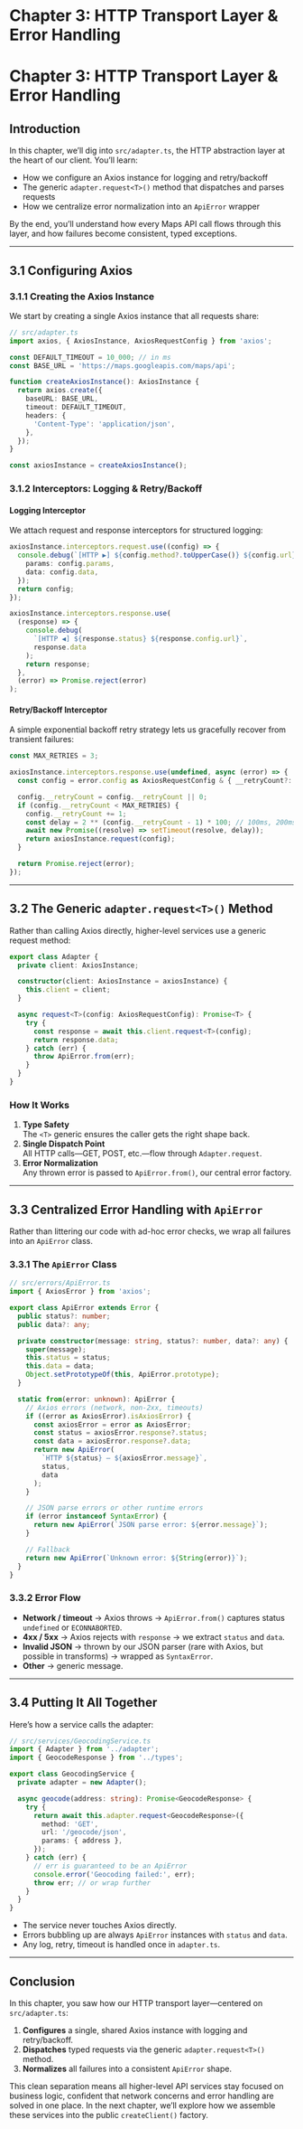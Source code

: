 # Chapter 3: HTTP Transport Layer & Error Handling  

# Chapter 3: HTTP Transport Layer & Error Handling

## Introduction

In this chapter, we’ll dig into `src/adapter.ts`, the HTTP abstraction layer at the heart of our client. You’ll learn:

- How we configure an Axios instance for logging and retry/backoff  
- The generic `adapter.request<T>()` method that dispatches and parses requests  
- How we centralize error normalization into an `ApiError` wrapper  

By the end, you’ll understand how every Maps API call flows through this layer, and how failures become consistent, typed exceptions.

---

## 3.1 Configuring Axios

### 3.1.1 Creating the Axios Instance

We start by creating a single Axios instance that all requests share:

```ts
// src/adapter.ts
import axios, { AxiosInstance, AxiosRequestConfig } from 'axios';

const DEFAULT_TIMEOUT = 10_000; // in ms
const BASE_URL = 'https://maps.googleapis.com/maps/api';

function createAxiosInstance(): AxiosInstance {
  return axios.create({
    baseURL: BASE_URL,
    timeout: DEFAULT_TIMEOUT,
    headers: {
      'Content-Type': 'application/json',
    },
  });
}

const axiosInstance = createAxiosInstance();
```

### 3.1.2 Interceptors: Logging & Retry/Backoff

#### Logging Interceptor

We attach request and response interceptors for structured logging:

```ts
axiosInstance.interceptors.request.use((config) => {
  console.debug(`[HTTP ▶] ${config.method?.toUpperCase()} ${config.url}`, {
    params: config.params,
    data: config.data,
  });
  return config;
});

axiosInstance.interceptors.response.use(
  (response) => {
    console.debug(
      `[HTTP ◀] ${response.status} ${response.config.url}`,
      response.data
    );
    return response;
  },
  (error) => Promise.reject(error)
);
```

#### Retry/Backoff Interceptor

A simple exponential backoff retry strategy lets us gracefully recover from transient failures:

```ts
const MAX_RETRIES = 3;

axiosInstance.interceptors.response.use(undefined, async (error) => {
  const config = error.config as AxiosRequestConfig & { __retryCount?: number };

  config.__retryCount = config.__retryCount || 0;
  if (config.__retryCount < MAX_RETRIES) {
    config.__retryCount += 1;
    const delay = 2 ** (config.__retryCount - 1) * 100; // 100ms, 200ms, 400ms
    await new Promise((resolve) => setTimeout(resolve, delay));
    return axiosInstance.request(config);
  }

  return Promise.reject(error);
});
```

---

## 3.2 The Generic `adapter.request<T>()` Method

Rather than calling Axios directly, higher-level services use a generic request method:

```ts
export class Adapter {
  private client: AxiosInstance;

  constructor(client: AxiosInstance = axiosInstance) {
    this.client = client;
  }

  async request<T>(config: AxiosRequestConfig): Promise<T> {
    try {
      const response = await this.client.request<T>(config);
      return response.data;
    } catch (err) {
      throw ApiError.from(err);
    }
  }
}
```

### How It Works

1. **Type Safety**  
   The `<T>` generic ensures the caller gets the right shape back.  
2. **Single Dispatch Point**  
   All HTTP calls—GET, POST, etc.—flow through `Adapter.request`.  
3. **Error Normalization**  
   Any thrown error is passed to `ApiError.from()`, our central error factory.

---

## 3.3 Centralized Error Handling with `ApiError`

Rather than littering our code with ad-hoc error checks, we wrap all failures into an `ApiError` class.

### 3.3.1 The `ApiError` Class

```ts
// src/errors/ApiError.ts
import { AxiosError } from 'axios';

export class ApiError extends Error {
  public status?: number;
  public data?: any;

  private constructor(message: string, status?: number, data?: any) {
    super(message);
    this.status = status;
    this.data = data;
    Object.setPrototypeOf(this, ApiError.prototype);
  }

  static from(error: unknown): ApiError {
    // Axios errors (network, non-2xx, timeouts)
    if ((error as AxiosError).isAxiosError) {
      const axiosError = error as AxiosError;
      const status = axiosError.response?.status;
      const data = axiosError.response?.data;
      return new ApiError(
        `HTTP ${status} – ${axiosError.message}`,
        status,
        data
      );
    }

    // JSON parse errors or other runtime errors
    if (error instanceof SyntaxError) {
      return new ApiError(`JSON parse error: ${error.message}`);
    }

    // Fallback
    return new ApiError(`Unknown error: ${String(error)}`);
  }
}
```

### 3.3.2 Error Flow

- **Network / timeout** → Axios throws → `ApiError.from()` captures status `undefined` or `ECONNABORTED`.  
- **4xx / 5xx** → Axios rejects with `response` → we extract `status` and `data`.  
- **Invalid JSON** → thrown by our JSON parser (rare with Axios, but possible in transforms) → wrapped as `SyntaxError`.  
- **Other** → generic message.

---

## 3.4 Putting It All Together

Here’s how a service calls the adapter:

```ts
// src/services/GeocodingService.ts
import { Adapter } from '../adapter';
import { GeocodeResponse } from '../types';

export class GeocodingService {
  private adapter = new Adapter();

  async geocode(address: string): Promise<GeocodeResponse> {
    try {
      return await this.adapter.request<GeocodeResponse>({
        method: 'GET',
        url: '/geocode/json',
        params: { address },
      });
    } catch (err) {
      // err is guaranteed to be an ApiError
      console.error('Geocoding failed:', err);
      throw err; // or wrap further
    }
  }
}
```

- The service never touches Axios directly.  
- Errors bubbling up are always `ApiError` instances with `status` and `data`.  
- Any log, retry, timeout is handled once in `adapter.ts`.

---

## Conclusion

In this chapter, you saw how our HTTP transport layer—centered on `src/adapter.ts`:

1. **Configures** a single, shared Axios instance with logging and retry/backoff.  
2. **Dispatches** typed requests via the generic `adapter.request<T>()` method.  
3. **Normalizes** all failures into a consistent `ApiError` shape.

This clean separation means all higher-level API services stay focused on business logic, confident that network concerns and error handling are solved in one place. In the next chapter, we’ll explore how we assemble these services into the public `createClient()` factory.